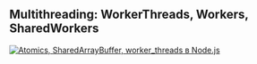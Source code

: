 ## Multithreading: WorkerThreads, Workers, SharedWorkers

[![Atomics, SharedArrayBuffer, worker_threads в Node.js](https://img.youtube.com/vi/zLm8pnbxSII/0.jpg)](https://www.youtube.com/watch?v=zLm8pnbxSII)
